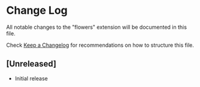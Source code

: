 # Change Log

All notable changes to the "flowers" extension will be documented in this file.

Check [Keep a Changelog](http://keepachangelog.com/) for recommendations on how to structure this file.

## [Unreleased]

- Initial release
